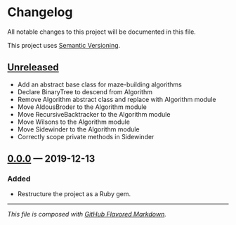 # Changelog
All notable changes to this project will be documented in this file.

This project uses [Semantic Versioning][sv].

## [Unreleased][new]
- Add an abstract base class for maze-building algorithms
- Declare BinaryTree to descend from Algorithm
- Remove Algorithm abstract class and replace with Algorithm module
- Move AldousBroder to the Algorithm module
- Move RecursiveBacktracker to the Algorithm module
- Move Wilsons to the Algorithm module
- Move Sidewinder to the Algorithm module
- Correctly scope private methods in Sidewinder

## [0.0.0][0.0.0] — 2019-12-13
### Added
- Restructure the project as a Ruby gem.

---
_This file is composed with [GitHub Flavored Markdown][gfm]._

[gfm]: https://github.github.com/gfm/
[sv]: https://semver.org

[new]: https://github.com/petejh/knossos/compare/HEAD..v0.0.0
[0.0.0]: https://github.com/petejh/knossos/releases/tag/v0.0.0
